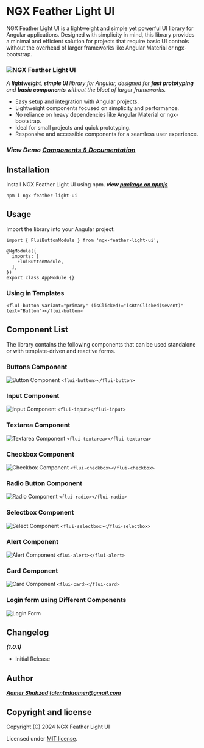 # NGX Feather Light UI
NGX Feather Light UI is a lightweight and simple yet powerful UI library for Angular applications. Designed with simplicity in mind, this library provides a minimal and efficient solution for projects that require basic UI controls without the overhead of larger frameworks like Angular Material or ngx-bootstrap.

### ![NGX Feather Light UI](https://raw.githubusercontent.com/talentedaamer/ngx-feather-light-ui/main/src/assets/images/logo.svg "NGX Feather Light UI")
*A ***lightweight***, ***simple UI*** library for Angular, designed for ***fast prototyping*** and ***basic components*** without the bloat of larger frameworks.*

* Easy setup and integration with Angular projects.
* Lightweight components focused on simplicity and performance.
* No reliance on heavy dependencies like Angular Material or ngx-bootstrap.
* Ideal for small projects and quick prototyping.
* Responsive and accessible components for a seamless user experience.

### ***View Demo [Components & Documentation](https://talentedaamer.github.io/ngx-feather-light-ui/)***

## Installation
Install NGX Feather Light UI using npm. ***view [package on npmjs](https://www.npmjs.com/package/ngx-feather-light-ui)***

```
npm i ngx-feather-light-ui
```

## Usage
Import the library into your Angular project:
```
import { FluiButtonModule } from 'ngx-feather-light-ui';

@NgModule({
  imports: [
    FluiButtonModule,
  ],
})
export class AppModule {}
```
### Using in Templates
```
<flui-button variant="primary" (isClicked)="isBtnClicked($event)" text="Button"></flui-button>
```

## Component List
The library contains the following components that can be used standalone or with template-driven and reactive forms.

### Buttons Component
![Button Component](https://raw.githubusercontent.com/talentedaamer/ngx-feather-light-ui/master/screenshots/screenshot-1.PNG?token=GHSAT0AAAAAABX4OIRCBT5ETZ5ETKQ74NF2YY3DU7Q)
`<flui-button></flui-button>`

### Input Component
![Input Component](https://raw.githubusercontent.com/talentedaamer/ngx-feather-light-ui/master/screenshots/screenshot-2.PNG?token=GHSAT0AAAAAABX4OIRDZS5TN4QQEDW7PBCUYY3DVXA)
`<flui-input></flui-input>`

### Textarea Component
![Textarea Component](https://raw.githubusercontent.com/talentedaamer/ngx-feather-light-ui/master/screenshots/screenshot-3.PNG?token=GHSAT0AAAAAABX4OIRD4SPVPSGP3ITDQGVGYY3DWAA)
`<flui-textarea></flui-textarea>`

### Checkbox Component
![Checkbox Component](https://raw.githubusercontent.com/talentedaamer/ngx-feather-light-ui/master/screenshots/screenshot-4.PNG?token=GHSAT0AAAAAABX4OIRDOTIBCVT5Y2OAINL4YY3DQSQ)
`<flui-checkbox></flui-checkbox>`

### Radio Button Component
![Radio Component](https://raw.githubusercontent.com/talentedaamer/ngx-feather-light-ui/master/screenshots/screenshot-5.PNG?token=GHSAT0AAAAAABX4OIRCYJXMX7NXWO5GEXL2YY3DRNQ)
`<flui-radio></flui-radio>`

### Selectbox Component
![Select Component](https://raw.githubusercontent.com/talentedaamer/ngx-feather-light-ui/master/screenshots/screenshot-6.PNG?token=GHSAT0AAAAAABX4OIRDFTKEVWIOOFAHJANKYY3DRWA)
`<flui-selectbox></flui-selectbox>`

### Alert Component
![Alert Component](https://raw.githubusercontent.com/talentedaamer/ngx-feather-light-ui/master/screenshots/screenshot-7.PNG?token=GHSAT0AAAAAABX4OIRCKCBYDTWJMOFA6EK4YY3DSAQ)
`<flui-alert></flui-alert>`

### Card Component
![Card Component](https://raw.githubusercontent.com/talentedaamer/ngx-feather-light-ui/master/screenshots/screenshot-8.PNG?token=GHSAT0AAAAAABX4OIRC2GNXQOGSZVPLLREMYY3DTIQ)
`<flui-card></flui-card>`

### Login form using Different Components
![Login Form](https://raw.githubusercontent.com/talentedaamer/ngx-feather-light-ui/master/screenshots/screenshot-9.PNG?token=GHSAT0AAAAAABX4OIRDTXX6SCKTKF2C65RWYY3DTOA)

## Changelog

***(1.0.1)***
* Initial Release

## Author

***[Aamer Shahzad](https://talentedaamer.github.io/) <talentedaamer@gmail.com>***

## Copyright and license

Copyright (C) 2024 NGX Feather Light UI

Licensed under [MIT license](LICENSE).